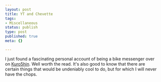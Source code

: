 ```yaml
--- 
layout: post
title: YT and Chevette
tags: 
- Miscellaneous
status: publish
type: post
published: true
meta: {}

---
```

I just found a fascinating personal account of being a bike messenger over on <a href="http://www.kuro5hin.org/story/2005/3/19/133129/548">Kuro5hin</a>. Well worth the read. It's also good to know that there are certain things that would be undeniably cool to do, but for which I will never have the chops.

